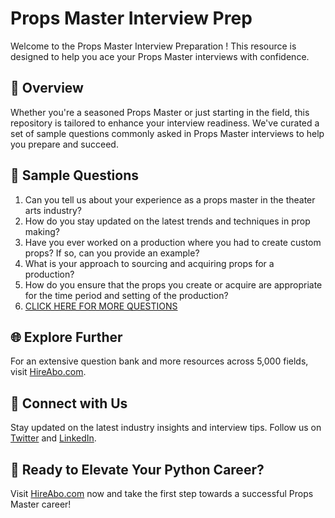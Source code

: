 # Props Master Interview Prep

Welcome to the Props Master Interview Preparation ! This resource is designed to help you ace your Props Master interviews with confidence.

## 🚀 Overview

Whether you're a seasoned Props Master or just starting in the field, this repository is tailored to enhance your interview readiness. We've curated a set of sample questions commonly asked in Props Master interviews to help you prepare and succeed.

## 📝 Sample Questions

1. Can you tell us about your experience as a props master in the theater arts industry?
2. How do you stay updated on the latest trends and techniques in prop making?
3. Have you ever worked on a production where you had to create custom props? If so, can you provide an example?
4. What is your approach to sourcing and acquiring props for a production?
5. How do you ensure that the props you create or acquire are appropriate for the time period and setting of the production?
6. [CLICK HERE FOR MORE QUESTIONS](https://hireabo.com/job/16_3_7/Props%20Master)

## 🌐 Explore Further

For an extensive question bank and more resources across 5,000 fields, visit [HireAbo.com](https://www.hireabo.com).

## 📱 Connect with Us

Stay updated on the latest industry insights and interview tips. Follow us on [Twitter](https://twitter.com/hireabo) and [LinkedIn](https://www.linkedin.com/in/hire-abo-3609972a8/).

## 🚀 Ready to Elevate Your Python Career?

Visit [HireAbo.com](https://www.hireabo.com) now and take the first step towards a successful Props Master career!